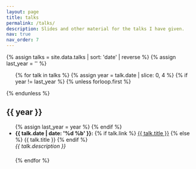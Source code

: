 ```yaml
---
layout: page
title: talks
permalink: /talks/
description: Slides and other material for the talks I have given.
nav: true
nav_order: 7
---
```


{% assign talks = site.data.talks | sort: 'date' | reverse %}
{% assign last_year = '' %}

<ul>
{% for talk in talks %}
  {% assign year = talk.date | slice: 0, 4 %}
  {% if year != last_year %}
    {% unless forloop.first %}</ul>{% endunless %}
    <h2>{{ year }}</h2>
    <ul>
    {% assign last_year = year %}
  {% endif %}
  <li style="margin-bottom: 1.5em;">
    <b>{{ talk.date | date: '%d %b' }}:</b>
    {% if talk.link %}
      <a href="{{ talk.link }}" target="_blank">{{ talk.title }}</a>
    {% else %}
      {{ talk.title }}
    {% endif %}
    <br/>
    <span class="text-muted"><em>{{ talk.description }}</em></span>
  </li>
{% endfor %}
</ul>
